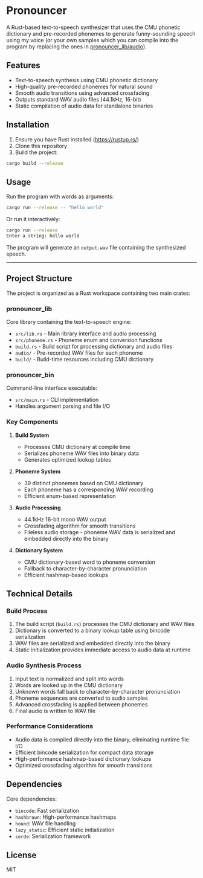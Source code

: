 # Pronouncer

A Rust-based text-to-speech synthesizer that uses the CMU phonetic dictionary and pre-recorded phonemes to generate funny-sounding speech using my voice (or your own samples which you can compile into the program by replacing the ones in [pronouncer_lib/audio](./pronouncer_lib/audio)).

## Features

- Text-to-speech synthesis using CMU phonetic dictionary
- High-quality pre-recorded phonemes for natural sound
- Smooth audio transitions using advanced crossfading
- Outputs standard WAV audio files (44.1kHz, 16-bit)
- Static compilation of audio data for standalone binaries

## Installation

1. Ensure you have Rust installed (https://rustup.rs/)
2. Clone this repository
3. Build the project:
```bash
cargo build --release
```

## Usage

Run the program with words as arguments:
```bash
cargo run --release -- "hello world"
```

Or run it interactively:
```bash
cargo run --release
Enter a string: hello world
```

The program will generate an `output.wav` file containing the synthesized speech.

------

## Project Structure

The project is organized as a Rust workspace containing two main crates:

### pronouncer_lib
Core library containing the text-to-speech engine:
- `src/lib.rs` - Main library interface and audio processing
- `src/phoneme.rs` - Phoneme enum and conversion functions
- `build.rs` - Build script for processing dictionary and audio files
- `audio/` - Pre-recorded WAV files for each phoneme
- `build/` - Build-time resources including CMU dictionary

### pronouncer_bin
Command-line interface executable:
- `src/main.rs` - CLI implementation
- Handles argument parsing and file I/O

### Key Components

1. **Build System**
   - Processes CMU dictionary at compile time
   - Serializes phoneme WAV files into binary data
   - Generates optimized lookup tables

2. **Phoneme System**
   - 39 distinct phonemes based on CMU dictionary
   - Each phoneme has a corresponding WAV recording
   - Efficient enum-based representation

3. **Audio Processing**
   - 44.1kHz 16-bit mono WAV output
   - Crossfading algorithm for smooth transitions
   - Fileless audio storage - phoneme WAV data is serialized and embedded directly into the binary

4. **Dictionary System**
   - CMU dictionary-based word to phoneme conversion
   - Fallback to character-by-character pronunciation
   - Efficient hashmap-based lookups

## Technical Details

### Build Process
1. The build script (`build.rs`) processes the CMU dictionary and WAV files
2. Dictionary is converted to a binary lookup table using bincode serialization
3. WAV files are serialized and embedded directly into the binary
4. Static initialization provides immediate access to audio data at runtime

### Audio Synthesis Process
1. Input text is normalized and split into words
2. Words are looked up in the CMU dictionary
3. Unknown words fall back to character-by-character pronunciation
4. Phoneme sequences are converted to audio samples
5. Advanced crossfading is applied between phonemes
6. Final audio is written to WAV file

### Performance Considerations
- Audio data is compiled directly into the binary, eliminating runtime file I/O
- Efficient bincode serialization for compact data storage
- High-performance hashmap-based dictionary lookups
- Optimized crossfading algorithm for smooth transitions

## Dependencies

Core dependencies:
- `bincode`: Fast serialization
- `hashbrown`: High-performance hashmaps
- `hound`: WAV file handling
- `lazy_static`: Efficient static initialization
- `serde`: Serialization framework

## License

MIT
